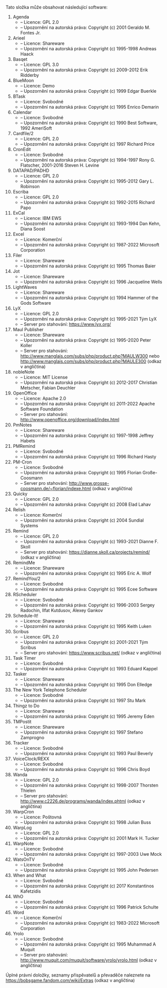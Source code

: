 ﻿Tato složka může obsahovat následující software:

1. Agenda
   - – Licence: GPL 2.0
   - – Upozornění na autorská práva: Copyright (c) 2001 Geraldo M. Fontes Jr.
2. Arieel
   - – Licence: Shareware
   - – Upozornění na autorská práva: Copyright (c) 1995-1998 Andreas Haack
3. Basqet
   - – Licence: GPL 3.0
   - – Upozornění na autorská práva: Copyright (c) 2009-2012 Erik Ridderby
4. BlueMoon
   - – Licence: Demo
   - – Upozornění na autorská práva: Copyright (c) 1999 Edgar Buerkle
5. BTask
   - – Licence: Svobodné
   - – Upozornění na autorská práva: Copyright (c) 1995 Enrico Demarin
6. Calendar
   - – Licence: Svobodné
   - – Upozornění na autorská práva: Copyright (c) 1990 Best Software, 1992 AmeriSoft
7. Cardfile/2
   - – Licence: GPL 2.0
   - – Upozornění na autorská práva: Copyright (c) 1997 Richard Price
8. CronEdit
   - – Licence: Svobodné
   - – Upozornění na autorská práva: Copyright (c) 1994-1997 Rony G. Flatscher, 2001-2016 Steven H. Levine
9. DATAPAD/PADHD
   - – Licence: GPL 2.0
   - – Upozornění na autorská práva: Copyright (c) 1995-2012 Gary L. Robinson
10. Escriba
    - – Licence: GPL 2.0
    - – Upozornění na autorská práva: Copyright (c) 1992-2015 Richard Papo
11. ExCal
    - – Licence: IBM EWS
    - – Upozornění na autorská práva: Copyright (c) 1993-1994 Dan Kehn, Diana Soost
12. Excel
    - – Licence: Komerční
    - – Upozornění na autorská práva: Copyright (c) 1987-2022 Microsoft Corporation
13. Filer
    - – Licence: Shareware
    - – Upozornění na autorská práva: Copyright (c) 1995 Thomas Baier
14. Jot
    - – Licence: Shareware
    - – Upozornění na autorská práva: Copyright (c) 1996 Jacqueline Wells
15. LightWaves
    - – Licence: Shareware
    - – Upozornění na autorská práva: Copyright (c) 1994 Hammer of the Gods Software
16. LyX
    - – Licence: GPL 2.0
    - – Upozornění na autorská práva: Copyright (c) 1995-2021 Tým LyX
    - – Server pro stahování: https://www.lyx.org/
17. Maul Publisher
    - – Licence: Shareware
    - – Upozornění na autorská práva: Copyright (c) 1995-2020 Peter Koller
    - – Server pro stahování: http://www.manglais.com/subs/php/product.php?MAULW300 nebo http://www.manglais.com/subs/php/product.php?MAULE300 (odkaz v angličtina)
18. nobleNote
    - – Licence: MIT License
    - – Upozornění na autorská práva: Copyright (c) 2012-2017 Christian Metscher, Fabian Deuchler
19. OpenOffice
    - – Licence: Apache 2.0
    - – Upozornění na autorská práva: Copyright (c) 2011-2022 Apache Software Foundation
    - – Server pro stahování: http://www.openoffice.org/download/index.html
20. PmNotes
    - – Licence: Shareware
    - – Upozornění na autorská práva: Copyright (c) 1997-1998 Jeffrey Habets
21. PMRemind
    - – Licence: Svobodné
    - – Upozornění na autorská práva: Copyright (c) 1996 Richard Hasty
22. PM-Cron
    - – Licence: Svobodné
    - – Upozornění na autorská práva: Copyright (c) 1995 Florian Große-Coosmann
    - – Server pro stahování: http://www.grosse-coosmann.de/~florian/indexe.html (odkaz v angličtina)
23. Quicky
    - – Licence: GPL 2.0
    - – Upozornění na autorská práva: Copyright (c) 2008 Elad Lahav
24. Relish
    - – Licence: Komerční
    - – Upozornění na autorská práva: Copyright (c) 2004 Sundial Systems
25. Remind
    - – Licence: GPL 2.0
    - – Upozornění na autorská práva: Copyright (c) 1993-2021 Dianne F. Skoll
    - – Server pro stahování: https://dianne.skoll.ca/projects/remind/ (odkaz v angličtina)
26. RemindMe
    - – Licence: Shareware
    - – Upozornění na autorská práva: Copyright (c) 1995 Eric A. Wolf
27. RemindYou/2
    - – Licence: Svobodné
    - – Upozornění na autorská práva: Copyright (c) 1995 Ecee Software
28. RScheduler
    - – Licence: Svobodné
    - – Upozornění na autorská práva: Copyright (c) 1996-2003 Sergey Radochin, Ilfat Kutdusov, Alexey Gankov
29. Schedule-It!
    - – Licence: Shareware
    - – Upozornění na autorská práva: Copyright (c) 1995 Keith Luken
30. Scribus
    - – Licence: GPL 2.0
    - – Upozornění na autorská práva: Copyright (c) 2001-2021 Tým Scribus
    - – Server pro stahování: https://www.scribus.net/ (odkaz v angličtina)
31. Task Timer
    - – Licence: Svobodné
    - – Upozornění na autorská práva: Copyright (c) 1993 Eduard Kappel
32. Tasker
    - – Licence: Shareware
    - – Upozornění na autorská práva: Copyright (c) 1995 Don Elledge
33. The New York Telephone Scheduler
    - – Licence: Svobodné
    - – Upozornění na autorská práva: Copyright (c) 1997 Stu Mark
34. Thingz to Do
    - – Licence: Shareware
    - – Upozornění na autorská práva: Copyright (c) 1995 Jeremy Eden
35. TMPostit
    - – Licence: Shareware
    - – Upozornění na autorská práva: Copyright (c) 1997 Stefano Zamprogno
36. Tracker
    - – Licence: Svobodné
    - – Upozornění na autorská práva: Copyright (c) 1993 Paul Beverly
37. VoiceClock/REXX
    - – Licence: Svobodné
    - – Upozornění na autorská práva: Copyright (c) 1996 Chris Boyd
38. Wanda
    - – Licence: GPL 2.0
    - – Upozornění na autorská práva: Copyright (c) 1998-2007 Thorsten Thielen
    - – Server pro stahování: http://www.c2226.de/programs/wanda/index.phtml (odkaz v angličtina)
39. WarpCron
    - – Licence: Poštovná
    - – Upozornění na autorská práva: Copyright (c) 1998 Julian Buss
40. WarpLog
    - – Licence: GPL 2.0
    - – Upozornění na autorská práva: Copyright (c) 2001 Mark H. Tucker
41. WarpNote
    - – Licence: Svobodné
    - – Upozornění na autorská práva: Copyright (c) 1997-2003 Uwe Mock
42. WatsOnTV
    - – Licence: Svobodné
    - – Upozornění na autorská práva: Copyright (c) 1995 John Pedersen
43. When and What
    - – Licence: Svobodné
    - – Upozornění na autorská práva: Copyright (c) 2017 Konstantinos Kafetzidis
44. WhO
    - – Licence: Svobodné
    - – Upozornění na autorská práva: Copyright (c) 1996 Patrick Schulte
45. Word
    - – Licence: Komerční
    - – Upozornění na autorská práva: Copyright (c) 1983-2022 Microsoft Corporation
46. Yrolo
    - – Licence: Svobodné
    - – Upozornění na autorská práva: Copyright (c) 1995 Muhammad A Muquit
    - – Server pro stahování: http://www.muquit.com/muquit/software/yrolo/yrolo.html (odkaz v angličtina)

Úplné právní doložky, seznamy přispěvatelů a převaděče naleznete na https://bobsgame.fandom.com/wiki/Extras (odkaz v angličtina)
